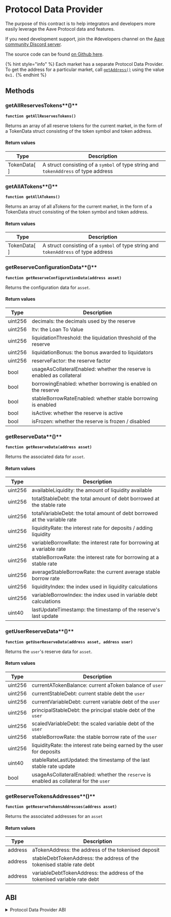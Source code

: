 # Protocol Data Provider

The purpose of this contract is to help integrators and developers more easily leverage the Aave Protocol data and features.

If you need development support,  join the #developers channel on the [Aave community Discord server](https://discord.gg/CJm5Jt3).

The source code can be found [on Github here](https://github.com/aave/protocol-v2/blob/ice/mainnet-deployment-03-12-2020/contracts/misc/AaveProtocolDataProvider.sol).

{% hint style="info" %}
Each market has a separate Protocol Data Provider. To get the address for a particular market, call [`getAddress()`](../addresses-provider/#getaddress) using the value `0x1.`
{% endhint %}

## Methods

### getAllReservesTokens**()**

**`function getAllReservesTokens()`**

Returns an array of all reserve tokens for the current market, in the form of a TokenData struct consisting of the token symbol and token address.

#### Return values

| Type          | Description                                                                         |
| ------------- | ----------------------------------------------------------------------------------- |
| TokenData\[ ] | A struct consisting of a `symbol` of type string and `tokenAddress` of type address |

### getAllATokens**()**

**`function getAllATokens()`**

Returns an array of all aTokens for the current market, in the form of a TokenData struct consisting of the token symbol and token address.

#### Return values

| Type          | Description                                                                         |
| ------------- | ----------------------------------------------------------------------------------- |
| TokenData\[ ] | A struct consisting of a `symbol` of type string and `tokenAddress` of type address |

### getReserveConfigurationData**()**

**`function getReserveConfigurationData(address asset)`**

Returns the configuration data for `asset`.

#### Return values

| Type    | Description                                                            |
| ------- | ---------------------------------------------------------------------- |
| uint256 | decimals: the decimals used by the reserve                             |
| uint256 | ltv: the Loan To Value                                                 |
| uint256 | liquidationThreshold: the liquidation threshold of the reserve         |
| uint256 | liquidationBonus: the bonus awarded to liquidators                     |
| uint256 | reserveFactor: the reserve factor                                      |
| bool    | usageAsCollateralEnabled: whether the reserve is enabled as collateral |
| bool    | borrowingEnabled: whether borrowing is enabled on the reserve          |
| bool    | stableBorrowRateEnabled: whether stable borrowing is enabled           |
| bool    | isActive: whether the reserve is active                                |
| bool    | isFrozen: whether the reserve is frozen / disabled                     |

### getReserveData**()**

**`function getReserveData(address asset)`**

Returns the associated data for `asset`.

#### Return values

| Type    | Description                                                               |
| ------- | ------------------------------------------------------------------------- |
| uint256 | availableLiquidity: the amount of liquidity available                     |
| uint256 | totalStableDebt: the total amount of debt borrowed at the stable rate     |
| uint256 | totalVariableDebt: the total amount of debt borrowed at the variable rate |
| uint256 | liquidityRate: the interest rate for deposits / adding liquidity          |
| uint256 | variableBorrowRate: the interest rate for borrowing at a variable rate    |
| uint256 | stableBorrowRate: the interest rate for borrowing at a stable rate        |
| uint256 | averageStableBorrowRate: the current average stable borrow rate           |
| uint256 | liquidityIndex: the index used in liquidity calculations                  |
| uint256 | variableBorrowIndex: the index used in variable debt calculations         |
| uint40  | lastUpdateTimestamp: the timestamp of the reserve's last update           |

### getUserReserveData**()**

**`function getUserReserveData(address asset, address user)`**

Returns the `user`'s reserve data for `asset`.

#### Return values

| Type    | Description                                                                             |
| ------- | --------------------------------------------------------------------------------------- |
| uint256 | currentATokenBalance: current aToken balance of `user`                                  |
| uint256 | currentStableDebt: current stable debt  the `user`                                      |
| uint256 | currentVariableDebt: current variable debt of the `user`                                |
| uint256 | principalStableDebt: the principal stable debt of the `user`                            |
| uint256 | scaledVariableDebt: the scaled variable debt of the `user`                              |
| uint256 | stableBorrowRate: the stable borrow rate of the `user`                                  |
| uint256 | liquidityRate: the interest rate being earned by the user for deposits                  |
| uint40  | stableRateLastUpdated: the timestamp of the last stable rate update                     |
| bool    | usageAsCollateralEnabled: whether the `reserve` is enabled as collateral for the `user` |

### getReserveTokensAddresses**()**

**`function getReserveTokensAddresses(address asset)`**

Returns the associated addresses for an `asset`

#### Return values

| Type    | Description                                                               |
| ------- | ------------------------------------------------------------------------- |
| address | aTokenAddress: the address of the tokenised deposit                       |
| address | stableDebtTokenAddress: the address of the tokenised stable rate debt     |
| address | variableDebtTokenAddress: the address of the tokenised variable rate debt |

## ABI

<details>
<summary>Protocol Data Provider ABI</summary>

```
[
    {
        "inputs": [
            {
                "internalType": "contract ILendingPoolAddressesProvider",
                "name": "addressesProvider",
                "type": "address"
            }
        ],
        "stateMutability": "nonpayable",
        "type": "constructor"
    },
    {
        "inputs": [],
        "name": "ADDRESSES_PROVIDER",
        "outputs": [
            {
                "internalType": "contract ILendingPoolAddressesProvider",
                "name": "",
                "type": "address"
            }
        ],
        "stateMutability": "view",
        "type": "function"
    },
    {
        "inputs": [],
        "name": "getAllATokens",
        "outputs": [
            {
                "components": [
                    {
                        "internalType": "string",
                        "name": "symbol",
                        "type": "string"
                    },
                    {
                        "internalType": "address",
                        "name": "tokenAddress",
                        "type": "address"
                    }
                ],
                "internalType": "struct AaveProtocolDataProvider.TokenData[]",
                "name": "",
                "type": "tuple[]"
            }
        ],
        "stateMutability": "view",
        "type": "function"
    },
    {
        "inputs": [],
        "name": "getAllReservesTokens",
        "outputs": [
            {
                "components": [
                    {
                        "internalType": "string",
                        "name": "symbol",
                        "type": "string"
                    },
                    {
                        "internalType": "address",
                        "name": "tokenAddress",
                        "type": "address"
                    }
                ],
                "internalType": "struct AaveProtocolDataProvider.TokenData[]",
                "name": "",
                "type": "tuple[]"
            }
        ],
        "stateMutability": "view",
        "type": "function"
    },
    {
        "inputs": [
            {
                "internalType": "address",
                "name": "asset",
                "type": "address"
            }
        ],
        "name": "getReserveConfigurationData",
        "outputs": [
            {
                "internalType": "uint256",
                "name": "decimals",
                "type": "uint256"
            },
            {
                "internalType": "uint256",
                "name": "ltv",
                "type": "uint256"
            },
            {
                "internalType": "uint256",
                "name": "liquidationThreshold",
                "type": "uint256"
            },
            {
                "internalType": "uint256",
                "name": "liquidationBonus",
                "type": "uint256"
            },
            {
                "internalType": "uint256",
                "name": "reserveFactor",
                "type": "uint256"
            },
            {
                "internalType": "bool",
                "name": "usageAsCollateralEnabled",
                "type": "bool"
            },
            {
                "internalType": "bool",
                "name": "borrowingEnabled",
                "type": "bool"
            },
            {
                "internalType": "bool",
                "name": "stableBorrowRateEnabled",
                "type": "bool"
            },
            {
                "internalType": "bool",
                "name": "isActive",
                "type": "bool"
            },
            {
                "internalType": "bool",
                "name": "isFrozen",
                "type": "bool"
            }
        ],
        "stateMutability": "view",
        "type": "function"
    },
    {
        "inputs": [
            {
                "internalType": "address",
                "name": "asset",
                "type": "address"
            }
        ],
        "name": "getReserveData",
        "outputs": [
            {
                "internalType": "uint256",
                "name": "availableLiquidity",
                "type": "uint256"
            },
            {
                "internalType": "uint256",
                "name": "totalStableDebt",
                "type": "uint256"
            },
            {
                "internalType": "uint256",
                "name": "totalVariableDebt",
                "type": "uint256"
            },
            {
                "internalType": "uint256",
                "name": "liquidityRate",
                "type": "uint256"
            },
            {
                "internalType": "uint256",
                "name": "variableBorrowRate",
                "type": "uint256"
            },
            {
                "internalType": "uint256",
                "name": "stableBorrowRate",
                "type": "uint256"
            },
            {
                "internalType": "uint256",
                "name": "averageStableBorrowRate",
                "type": "uint256"
            },
            {
                "internalType": "uint256",
                "name": "liquidityIndex",
                "type": "uint256"
            },
            {
                "internalType": "uint256",
                "name": "variableBorrowIndex",
                "type": "uint256"
            },
            {
                "internalType": "uint40",
                "name": "lastUpdateTimestamp",
                "type": "uint40"
            }
        ],
        "stateMutability": "view",
        "type": "function"
    },
    {
        "inputs": [
            {
                "internalType": "address",
                "name": "asset",
                "type": "address"
            }
        ],
        "name": "getReserveTokensAddresses",
        "outputs": [
            {
                "internalType": "address",
                "name": "aTokenAddress",
                "type": "address"
            },
            {
                "internalType": "address",
                "name": "stableDebtTokenAddress",
                "type": "address"
            },
            {
                "internalType": "address",
                "name": "variableDebtTokenAddress",
                "type": "address"
            }
        ],
        "stateMutability": "view",
        "type": "function"
    },
    {
        "inputs": [
            {
                "internalType": "address",
                "name": "asset",
                "type": "address"
            },
            {
                "internalType": "address",
                "name": "user",
                "type": "address"
            }
        ],
        "name": "getUserReserveData",
        "outputs": [
            {
                "internalType": "uint256",
                "name": "currentATokenBalance",
                "type": "uint256"
            },
            {
                "internalType": "uint256",
                "name": "currentStableDebt",
                "type": "uint256"
            },
            {
                "internalType": "uint256",
                "name": "currentVariableDebt",
                "type": "uint256"
            },
            {
                "internalType": "uint256",
                "name": "principalStableDebt",
                "type": "uint256"
            },
            {
                "internalType": "uint256",
                "name": "scaledVariableDebt",
                "type": "uint256"
            },
            {
                "internalType": "uint256",
                "name": "stableBorrowRate",
                "type": "uint256"
            },
            {
                "internalType": "uint256",
                "name": "liquidityRate",
                "type": "uint256"
            },
            {
                "internalType": "uint40",
                "name": "stableRateLastUpdated",
                "type": "uint40"
            },
            {
                "internalType": "bool",
                "name": "usageAsCollateralEnabled",
                "type": "bool"
            }
        ],
        "stateMutability": "view",
        "type": "function"
    }
]
```
</details>